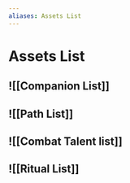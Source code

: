 ```yaml
---
aliases: Assets List
---
```

# Assets List
## ![[Companion List]]
## ![[Path List]]
## ![[Combat Talent list]]
## ![[Ritual List]]